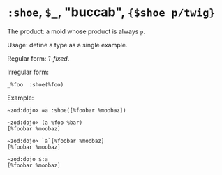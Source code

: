 # `:shoe`, `$_`, "buccab", `{$shoe p/twig}`

The product: a mold whose product is always `p`.

Usage: define a type as a single example.

Regular form: *1-fixed*.

Irregular form:
```
_%foo  :shoe(%foo)
```

Example:
```
~zod:dojo> =a :shoe([%foobar %moobaz])

~zod:dojo> (a %foo %bar)
[%foobar %moobaz]

~zod:dojo> `a`[%foobar %moobaz]
[%foobar %moobaz]

~zod:dojo $:a
[%foobar %moobaz]
```
